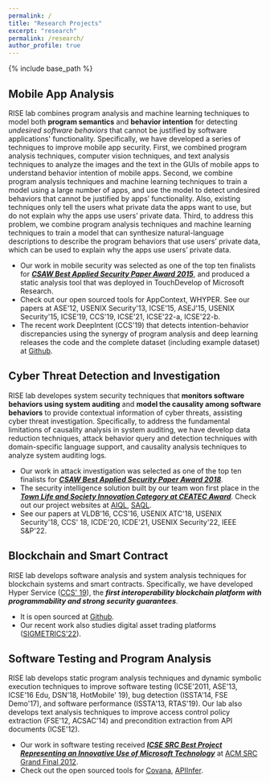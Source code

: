 ```yaml
---
permalink: /
title: "Research Projects"
excerpt: "research"
permalink: /research/
author_profile: true
---
```


{% include base_path %}


## Mobile App Analysis 

RISE lab combines program analysis and machine learning techniques to model both **program semantics** and **behavior intention** for detecting *undesired software behaviors* that cannot be justified by software applications' functionality. Specifically, we have developed a series of techniques to improve mobile app security. First, we combined program analysis techniques, computer vision techniques, and text analysis techniques to analyze the images and the text in the GUIs of mobile apps to understand behavior intention of mobile apps. Second, we combine program analysis techniques and machine learning techniques to train a model using a large number of apps, and use the model to detect undesired behaviors that cannot be justified by apps’ functionality. Also, existing techniques only tell the users what private data the apps want to use, but do not explain why the apps use users’ private data. Third, to address this problem, we combine program analysis techniques and machine learning techniques to train a model that can synthesize natural-language descriptions to describe the program behaviors that use users’ private data, which can be used to explain why the apps use users’ private data. 
* Our work in mobile security was selected as one of the top ten finalists for ***[CSAW Best Applied Security Paper Award 2015](https://csaw.engineering.nyu.edu/)***, and produced a static analysis tool that was deployed in TouchDevelop of Microsoft Research.  
* Check out our open sourced tools for AppContext, WHYPER. See our papers at ASE'12, USENIX Security'13, ICSE'15, ASEJ'15, USENIX Security'15, ICSE’19, CCS'19, ICSE'21, ICSE'22-a, ICSE'22-b. 
* The recent work DeepIntent (CCS'19) that detects intention-behavior discrepancies using the synergy of program analysis and deep learning releases the code and the complete dataset (including example dataset) at [Github](https://github.com/deepintent-ccs/DeepIntent/).


## Cyber Threat Detection and Investigation

RISE lab developes system security techniques that **monitors software behaviors using system auditing** and **model the causality among software behaviors** to provide contextual information of cyber threats, assisting cyber threat investigation. Specifically, to address the fundamental limitations of causality analysis in system auditing, we have develop data reduction techniques, attack behavior query and detection techniques with domain-specific language support, and causality analysis techniques to analyze system auditing logs. 
* Our work in attack investigation was selected as one of the top ten finalists for ***[CSAW Best Applied Security Paper Award 2018](https://csaw.engineering.nyu.edu/)***. 
* The security intelligence solution built by our team won first place in the ***[Town Life and Society Innovation Category at CEATEC Award](http://www.ceatec.com/en/award/award01_02.html)***. Check out our project websites at [AIQL](https://sites.google.com/site/aiqlsystem/), [SAQL](https://sites.google.com/site/saqlsystem/). 
* See our papers at VLDB'16, CCS'16, USENIX ATC'18, USENIX Security'18, CCS' 18, ICDE'20, ICDE'21, USENIX Security'22, IEEE S&P'22.


## Blockchain and Smart Contract 

RISE lab develops software analysis and system analysis techniques for blockchain systems and smart contracts. Specifically, we have developed Hyper Service ([CCS' 19](https://engineering.case.edu/groups/xusheng-xiao/sites/engineering.case.edu.groups.xusheng-xiao/files/docs/hyperservice.pdf)), the ***first interoperability blockchain platform with programmability and strong security guarantees***. 
* It is open sourced at [Github](https://github.com/HyperService-Consortium). 
* Our recent work also studies digital asset trading platforms ([SIGMETRICS'22](https://engineering.case.edu/groups/xusheng-xiao/sites/engineering.case.edu.groups.xusheng-xiao/files/docs/uniswap.pdf)).

## Software Testing and Program Analysis

RISE lab develops static program analysis techniques and dynamic symbolic execution techniques to improve software testing (ICSE'2011, ASE'13, ICSE'16 Edu, DSN'18, HotMobile' 19), bug detection (ISSTA'14, FSE Demo'17), and software performance (ISSTA'13, RTAS'19). Our lab also develops text analysis techniques to improve access control policy extraction (FSE'12, ACSAC'14) and precondition extraction from API documents (ICSE'12). 
* Our work in software testing received ***[ICSE SRC Best Project Representing an Innovative Use of Microsoft Technology](https://www.csc.ncsu.edu/news/1347)*** at [ACM SRC Grand Final 2012](https://src.acm.org/grand-finalists/2012). 
* Check out the open sourced tools for [Covana](http://pexase.codeplex.com/wikipage?title=Covana&referringTitle=Home), [APIInfer](https://research.csc.ncsu.edu/ase/projects/pint/).


